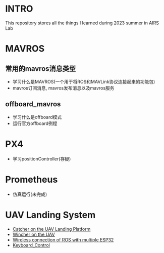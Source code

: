 # INTRO
This repository stores all the things I learned during 2023 summer in AIRS Lab

# MAVROS

## 常用的mavros消息类型
- 学习什么是MAVROS(一个用于将ROS和MAVLink协议连接起来的功能包)
- mavros订阅消息, mavros发布消息以及mavros服务

## offboard_mavros
- 学习什么是offboard模式
- 运行官方offboard例程 

# PX4
- 学习positionController(存疑)

# Prometheus
- 仿真运行(未完成)

# UAV Landing System
- [Catcher on the UAV Landing Platform](https://github.com/Travis-ovo/UAV/blob/1049a85ff3744c3157b1c68b36449a2130d7fbec/UAV%20Landing%20System/Catcher%20on%20the%20UAV%20Landing%20Platform.md)
- [Wincher on the UAV](https://github.com/Travis-ovo/UAV/blob/1049a85ff3744c3157b1c68b36449a2130d7fbec/UAV%20Landing%20System/Wincher%20on%20the%20UAV.md)
- [Wireless connection of ROS with multiple ESP32](https://github.com/Travis-ovo/UAV/blob/1049a85ff3744c3157b1c68b36449a2130d7fbec/UAV%20Landing%20System/Wireless%20connection%20of%20ROS%20with%20multiple%20ESP32.md)
- [Keyboard_Control](https://github.com/Travis-ovo/UAV/blob/1049a85ff3744c3157b1c68b36449a2130d7fbec/UAV%20Landing%20System/Keyboard_Control.md)
